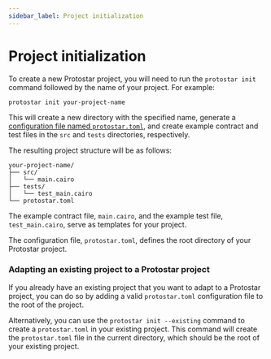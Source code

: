 ```yaml
---
sidebar_label: Project initialization
---
```


# Project initialization

To create a new Protostar project, you will need to run the `protostar init` command followed by the name of your project. For example:

```console
protostar init your-project-name
```

This will create a new directory with the specified name, generate a [configuration file named `protostar.toml`](/docs/tutorials/configuration-file), and create example contract and test files in the `src` and `tests` directories, respectively.

The resulting project structure will be as follows:
```
your-project-name/
├── src/
│   └── main.cairo
├── tests/
│   └── test_main.cairo
└── protostar.toml
```

The example contract file, `main.cairo`, and the example test file, `test_main.cairo`, serve as templates for your project.

The configuration file, `protostar.toml`, defines the root directory of your Protostar project.

### Adapting an existing project to a Protostar project
If you already have an existing project that you want to adapt to a Protostar project, you can do so by adding a valid `protostar.toml` configuration file to the root of the project.

Alternatively, you can use the `protostar init --existing` command to create a `protostar.toml` in your existing project.
This command will create the `protostar.toml` file in the current directory, which should be the root of your existing project.



